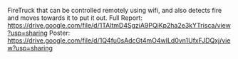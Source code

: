 FireTruck that can be controlled remotely using wifi, and also detects fire and moves towards it to put it out.
Full Report: https://drive.google.com/file/d/1TAltmD4SgziA9PQiKp2ha2e3kYTrisca/view?usp=sharing
Poster: https://drive.google.com/file/d/1Q4fu0sAdcGt4mO4wILd0vn1UfxFJDQxj/view?usp=sharing
